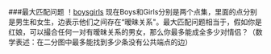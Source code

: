 ###最大匹配问题
！[boysgirls](https://pic3.zhimg.com/80/v2-3d25cee47f59884f46deaea9c7dc95ba_720w.jpg)
现在Boys和Girls分别是两个点集，里面的点分别是男生和女生，边表示他们之间存在“暧昧关系"。最大匹配问题相当于，假如你是红娘，可以撮合任何一对有暧昧关系的男女，那么你最多能成全多少对情侣？（数学表述：在二分图中最多能找到多少条没有公共端点的边）